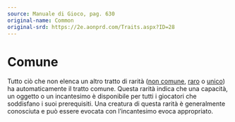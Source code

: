 ```yaml
---
source: Manuale di Gioco, pag. 630
original-name: Common
original-srd: https://2e.aonprd.com/Traits.aspx?ID=28
---
```


# Comune

Tutto ciò che non elenca un altro tratto di rarità
([non comune](/tratti/non-comune), [raro](/tratti/raro) o
[unico](/tratti/unico)) ha automaticamente il tratto comune. Questa rarità
indica che una capacità, un oggetto o un incantesimo è disponibile per tutti i
giocatori che soddisfano i suoi prerequisiti. Una creatura di questa rarità è
generalmente conosciuta e può essere evocata con l’incantesimo evoca
appropriato.
